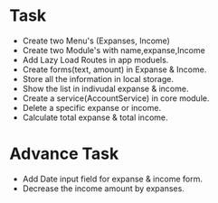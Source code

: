 

# Task 
- Create two Menu's (Expanses,  Income)
- Create two Module's with name,expanse,Income
- Add Lazy Load Routes in app moduels.
- Create forms(text, amount) in Expanse & Income. 
- Store all the information in local storage.
- Show the list in indivudal expanse & income.
- Create a service(AccountService) in core module.
- Delete a specific expanse or income. 
- Calculate total expanse & total income.



# Advance Task
- Add Date input field for expanse & income form.
- Decrease the income amount by expanses.